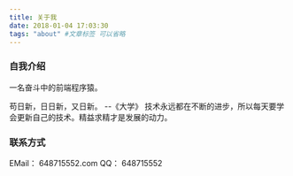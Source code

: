 ```yaml
---
title: 关于我
date: 2018-01-04 17:03:30
tags: "about" #文章标签 可以省略
---
```

### 自我介绍
一名奋斗中的前端程序猿。


苟日新，日日新，又日新。 --《大学》
技术永远都在不断的进步，所以每天要学会更新自己的技术。精益求精才是发展的动力。
### 联系方式
EMail： 648715552.com
QQ： 648715552